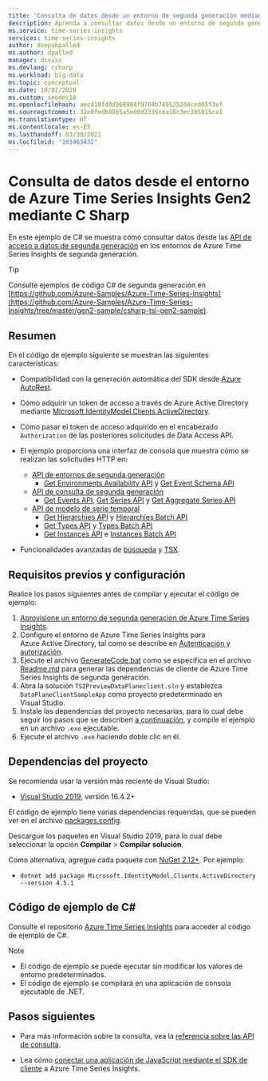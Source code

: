 ```yaml
---
title: 'Consulta de datos desde un entorno de segunda generación mediante C#: Azure Time Series Insights | Microsoft Docs'
description: Aprenda a consultar datos desde un entorno de segunda generación de Azure Time Series Insights mediante una aplicación escrita en C#.
ms.service: time-series-insights
services: time-series-insights
author: deepakpalled
ms.author: dpalled
manager: diviso
ms.devlang: csharp
ms.workload: big-data
ms.topic: conceptual
ms.date: 10/02/2020
ms.custom: seodec18
ms.openlocfilehash: aecd18fd0d568904f9704b749525204ced05f3ef
ms.sourcegitcommit: 32e0fedb80b5a5ed0d2336cea18c3ec3b5015ca1
ms.translationtype: HT
ms.contentlocale: es-ES
ms.lasthandoff: 03/30/2021
ms.locfileid: "103463432"
---
```

# <a name="query-data-from-the-azure-time-series-insights-gen2-environment-using-c-sharp"></a>Consulta de datos desde el entorno de Azure Time Series Insights Gen2 mediante C Sharp

En este ejemplo de C# se muestra cómo consultar datos desde las [API de acceso a datos de segunda generación](/rest/api/time-series-insights/reference-data-access-overview) en los entornos de Azure Time Series Insights de segunda generación.

> [!TIP]
> Consulte ejemplos de código C# de segunda generación en [https://github.com/Azure-Samples/Azure-Time-Series-Insights](https://github.com/Azure-Samples/Azure-Time-Series-Insights/tree/master/gen2-sample/csharp-tsi-gen2-sample).

## <a name="summary"></a>Resumen

En el código de ejemplo siguiente se muestran las siguientes características:

* Compatibilidad con la generación automática del SDK desde [Azure AutoRest](https://github.com/Azure/AutoRest).
* Cómo adquirir un token de acceso a través de Azure Active Directory mediante [Microsoft.IdentityModel.Clients.ActiveDirectory](https://www.nuget.org/packages/Microsoft.IdentityModel.Clients.ActiveDirectory/).
* Cómo pasar el token de acceso adquirido en el encabezado `Authorization` de las posteriores solicitudes de Data Access API.
* El ejemplo proporciona una interfaz de consola que muestra cómo se realizan las solicitudes HTTP en:
  * [API de entornos de segunda generación](/rest/api/time-series-insights/reference-environments-apis)
    * [Get Environments Availability API](/rest/api/time-series-insights/dataaccessgen2/query/getavailability) y [Get Event Schema API](/rest/api/time-series-insights/dataaccessgen2/query/geteventschema)
  * [API de consulta de segunda generación](/rest/api/time-series-insights/reference-query-apis)
    * [Get Events API](/rest/api/time-series-insights/dataaccessgen2/query/execute#getevents), [Get Series API](/rest/api/time-series-insights/dataaccessgen2/query/execute#getseries) y [Get Aggregate Series API](/rest/api/time-series-insights/dataaccessgen2/query/execute#aggregateseries)
  * [API de modelo de serie temporal](/rest/api/time-series-insights/dataaccessgen2/query/execute#aggregateseries)
    * [Get Hierarchies API](/rest/api/time-series-insights/dataaccessgen2/timeserieshierarchies) y [Hierarchies Batch API](/rest/api/time-series-insights/dataaccessgen2/timeserieshierarchies/executebatch)
    * [Get Types API](/rest/api/time-series-insights/dataaccessgen2/timeseriestypes) y [Types Batch API](/rest/api/time-series-insights/dataaccessgen2/timeseriestypes/executebatch)
    * [Get Instances API](/rest/api/time-series-insights/dataaccessgen2/timeseriesinstances) e [Instances Batch API](/rest/api/time-series-insights/dataaccessgen2/timeseriesinstances/executebatch)

* Funcionalidades avanzadas de [búsqueda](/rest/api/time-series-insights/reference-model-apis#search-features) y [TSX](/rest/api/time-series-insights/reference-time-series-expression-syntax).

## <a name="prerequisites-and-setup"></a>Requisitos previos y configuración

Realice los pasos siguientes antes de compilar y ejecutar el código de ejemplo:

1. [Aprovisione un entorno de segunda generación de Azure Time Series Insights](./how-to-create-environment-using-portal.md).
1. Configure el entorno de Azure Time Series Insights para Azure Active Directory, tal como se describe en [Autenticación y autorización](time-series-insights-authentication-and-authorization.md).
1. Ejecute el archivo [GenerateCode.bat](https://github.com/Azure-Samples/Azure-Time-Series-Insights/blob/master/gen2-sample/csharp-tsi-gen2-sample/DataPlaneClient/GenerateCode.bat) como se especifica en el archivo [Readme.md](https://github.com/Azure-Samples/Azure-Time-Series-Insights/blob/master/gen2-sample/csharp-tsi-gen2-sample/DataPlaneClient/Readme.md) para generar las dependencias de cliente de Azure Time Series Insights de segunda generación.
1. Abra la solución `TSIPreviewDataPlaneclient.sln` y establezca `DataPlaneClientSampleApp` como proyecto predeterminado en Visual Studio.
1. Instale las dependencias del proyecto necesarias, para lo cual debe seguir los pasos que se describen [a continuación](#project-dependencies), y compile el ejemplo en un archivo `.exe` ejecutable.
1. Ejecute el archivo `.exe` haciendo doble clic en él.

## <a name="project-dependencies"></a>Dependencias del proyecto

Se recomienda usar la versión más reciente de Visual Studio:

* [Visual Studio 2019](https://visualstudio.microsoft.com/vs/), versión 16.4.2+

El código de ejemplo tiene varias dependencias requeridas, que se pueden ver en el archivo [packages.config](https://github.com/Azure-Samples/Azure-Time-Series-Insights/blob/master/gen2-sample/csharp-tsi-gen2-sample/DataPlaneClientSampleApp/packages.config).

Descargue los paquetes en Visual Studio 2019, para lo cual debe seleccionar la opción **Compilar** > **Compilar solución**.

Como alternativa, agregue cada paquete con [NuGet 2.12+](https://www.nuget.org/). Por ejemplo:

* `dotnet add package Microsoft.IdentityModel.Clients.ActiveDirectory --version 4.5.1`

## <a name="c-sample-code"></a>Código de ejemplo de C#

Consulte el repositorio [Azure Time Series Insights](https://github.com/Azure-Samples/Azure-Time-Series-Insights/tree/master/gen2-sample/csharp-tsi-gen2-sample) para acceder al código de ejemplo de C#.

> [!NOTE]
>
> * El código de ejemplo se puede ejecutar sin modificar los valores de entorno predeterminados.
> * El código de ejemplo se compilará en una aplicación de consola ejecutable de .NET.

## <a name="next-steps"></a>Pasos siguientes

* Para más información sobre la consulta, vea la [referencia sobre las API de consulta](/rest/api/time-series-insights/reference-query-apis).

* Lea cómo [conectar una aplicación de JavaScript mediante el SDK de cliente](https://github.com/microsoft/tsiclient) a Azure Time Series Insights.